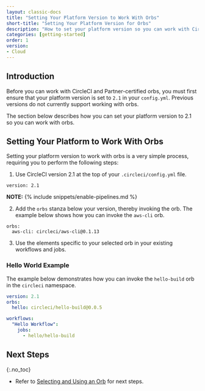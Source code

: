 ```yaml
---
layout: classic-docs
title: "Setting Your Platform Version to Work With Orbs"
short-title: "Setting Your Platform Version for Orbs"
description: "How to set your platform version so you can work with CircleCI and Partner orbs"
categories: [getting-started]
order: 1
version:
- Cloud
---
```


## Introduction

Before you can work with CircleCI and Partner-certified orbs, you must first ensure that your platform version is set to `2.1` in your `config.yml`. Previous versions do not currently support working with orbs.

The section below describes how you can set your platform version to 2.1 so you can work with orbs.

## Setting Your Platform to Work With Orbs

Setting your platform version to work with orbs is a very simple process, requiring you to perform the following steps:

1) Use CircleCI version 2.1 at the top of your `.circleci/config.yml` file.

`version: 2.1`

**NOTE:** {% include snippets/enable-pipelines.md %}

2) Add the `orbs` stanza below your version, thereby invoking the orb. The example below shows how you can invoke the `aws-cli` orb.

```
orbs:
  aws-cli: circleci/aws-cli@0.1.13
```

3) Use the elements specific to your selected orb in your existing workflows and jobs.

### Hello World Example

The example below demonstrates how you can invoke the `hello-build` orb in the `circleci` namespace.

```yaml
version: 2.1
orbs:
  hello: circleci/hello-build@0.0.5

workflows:
  "Hello Workflow":
    jobs:
      - hello/hello-build
```

## Next Steps

{:.no_toc}

- Refer to [Selecting and Using an Orb]({{site.baseurl}}/2.0/orbs-user-select-orb/) for next steps.
